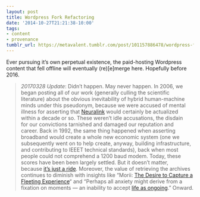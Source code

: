 ```yaml
---
layout: post
title: Wordpress Fork Refactoring
date: '2014-10-27T21:21:38-10:00'
tags:
- content
- provenance
tumblr_url: https://metavalent.tumblr.com/post/101157886478/wordpress-fork-refactoring
---
```

Ever pursuing it’s own perpetual existence, the paid-hosting Wordpress content that fell offline will eventually (re)[e]merge here. Hopefully before 2016.

> _20170328 Update_: Didn’t happen. May never happen. In 2006, we began posting all of our work (generally culling the scientific literature)&nbsp;about the obvious inevitability of&nbsp;hybrid human-machine minds under&nbsp;this pseudonym, because we were accused of mental illness&nbsp;for asserting that [Neuralink](https://www.bing.com/news/search?q=neuralink&FORM=HDRSC6) would certainly be actualized within a decade or so. These weren’t idle accusations, the disdain for&nbsp;our convictions tarnished and&nbsp;damaged our reputation and career.&nbsp;Back in&nbsp;1992, the same thing happened when asserting broadband would create a whole new economic system (one we subsequently went on to help create, anyway, building infrastructure, and contributing to IEEET technical standards), back when most people could not comprehend a 1200 baud modem.&nbsp;Today,&nbsp;these scores have been&nbsp;been largely&nbsp;settled.&nbsp;But it doesn’t matter, because&nbsp;[it’s just a ride](https://youtu.be/KgzQuE1pR1w). Moreover, the value of retrieving the archives continues to diminish with insights like “Morii: [The Desire to Capture a Fleeting Experience](https://youtu.be/1asBOCAmgaw)“ and “Perhaps all anxiety might derive from a fixation on moments — an inability to accept [life as ongoing](https://twitter.com/brainpickings/status/844907854414958594).” Onward.

